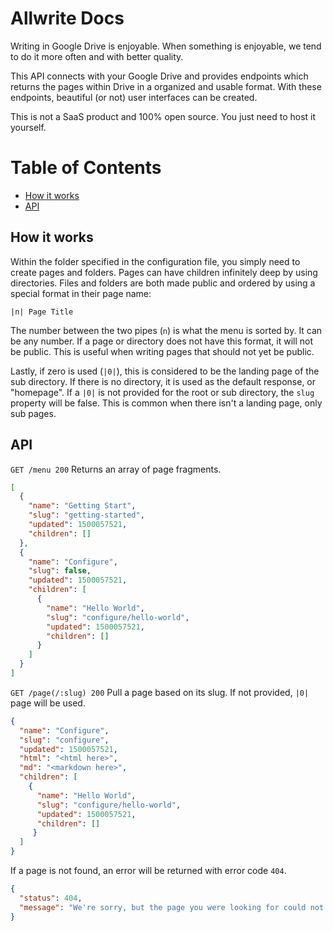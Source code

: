 # Allwrite Docs

Writing in Google Drive is enjoyable. When something is enjoyable, we tend to do it more often and with better quality.

This API connects with your Google Drive and provides endpoints which returns the pages within Drive in a organized and usable format. With these endpoints, beautiful (or not) user interfaces can be created.

This is not a SaaS product and 100% open source. You just need to host it yourself.

# Table of Contents

* [How it works](#how-it-works)
* [API](#api)

## How it works

Within the folder specified in the configuration file, you simply need to create pages and folders. Pages can have children infinitely deep by using directories. Files and folders are both made public and ordered by using a special format in their page name:

```
|n| Page Title
```

The number between the two pipes (`n`) is what the menu is sorted by. It can be any number. If a page or directory does not have this format, it will not be public. This is useful when writing pages that should not yet be public.

Lastly, if zero is used (`|0|`), this is considered to be the landing page of the sub directory. If there is no directory, it is used as the default response, or "homepage". If a `|0|` is not provided for the root or sub directory, the `slug` property will be false. This is common when there isn't a landing page, only sub pages.

## API

`GET /menu 200` Returns an array of page fragments.

```json
[
  {
    "name": "Getting Start",
    "slug": "getting-started",
    "updated": 1500057521,
    "children": []
  },
  {
    "name": "Configure",
    "slug": false,
    "updated": 1500057521,
    "children": [
      {
        "name": "Hello World",
        "slug": "configure/hello-world",
        "updated": 1500057521,
        "children": []
      }
    ]
  }
]
```

`GET /page(/:slug) 200` Pull a page based on its slug. If not provided, `|0|` page will be used.

```json
{
  "name": "Configure",
  "slug": "configure",
  "updated": 1500057521,
  "html": "<html here>",
  "md": "<markdown here>",
  "children": [
    {
      "name": "Hello World",
      "slug": "configure/hello-world",
      "updated": 1500057521,
      "children": []
     }
  ]
}
```

If a page is not found, an error will be returned with error code `404`.

```json
{
  "status": 404,
  "message": "We're sorry, but the page you were looking for could not be found."
}

